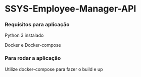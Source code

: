 # SSYS-Employee-Manager-API
### Requisitos para aplicação

Python 3 instalado

Docker e Docker-compose

### Para rodar a aplicação

Utilize docker-compose para fazer o build e up

